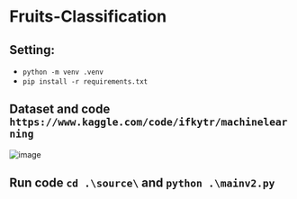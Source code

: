 ﻿# Fruits-Classification
## Setting:
  - ```python -m venv .venv```
  - ```pip install -r requirements.txt```
## Dataset and code `https://www.kaggle.com/code/ifkytr/machinelearning`
![image](https://github.com/user-attachments/assets/bfdef3e7-7245-485a-bbf6-73a76290d8cc)

## Run code ```cd .\source\``` and ```python .\mainv2.py```
